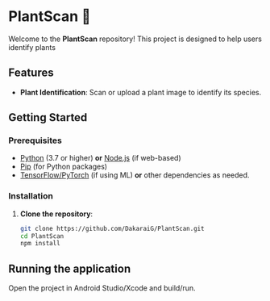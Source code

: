# PlantScan 🌿

Welcome to the **PlantScan** repository! This project is designed to help users identify plants

## Features

- **Plant Identification**: Scan or upload a plant image to identify its species.

## Getting Started

### Prerequisites

- [Python](https://www.python.org/downloads/) (3.7 or higher) **or** [Node.js](https://nodejs.org/) (if web-based)
- [Pip](https://pip.pypa.io/en/stable/installation/) (for Python packages)
- [TensorFlow/PyTorch](https://www.tensorflow.org/install) (if using ML) **or** other dependencies as needed.

### Installation

1. **Clone the repository**:

   ```bash
   git clone https://github.com/DakaraiG/PlantScan.git
   cd PlantScan
   npm install
   
## Running the application
  Open the project in Android Studio/Xcode and build/run.
